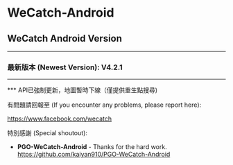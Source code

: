 # WeCatch-Android

## WeCatch Android Version
---
### 最新版本 (Newest Version): V4.2.1
---
*** API已強制更新，地圖暫時下線（僅提供重生點搜尋)

有問題請回報至 (If you encounter any problems, please report here):

https://www.facebook.com/wecatch

特別感謝 (Special shoutout):

* **PGO-WeCatch-Android** - Thanks for the hard work.
https://github.com/kaiyan910/PGO-WeCatch-Android
